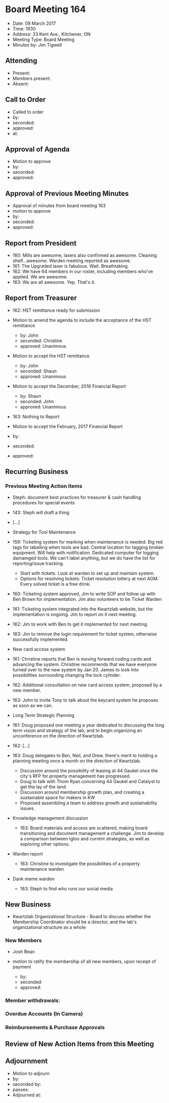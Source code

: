 # Board Meeting 164

* Date: 09 March 2017
* Time: 1930
* Address: 33 Kent Ave., Kitchener, ON
* Meeting Type: Board Meeting
* Minutes by: Jim Tigwell

## Attending
* Present: 
* Members present: 
* Absent: 

## Call to Order
* Called to order
 * by: 
 * seconded: 
 * approved: 
 * at: 

## Approval of Agenda
* Motion to approve
 * by: 
 * seconded: 
 * approved: 

## Approval of Previous Meeting Minutes
* Approval of minutes from board meeting 163
 * motion to approve
 * by: 
 * seconded: 
 * approved: 
 

## Report from President
* 160: Mills are awesome, lasers also confirmed as awesome. Cleaning shelf...awesome. Warden meeting reported as awesome.
* 161: The Upgraded laser is fabulous. Wait. Breathtaking.
* 162: We have 64 members in our roster, including members who've applied. We are awesome.
* 163: We are all awesome. Yep. That's it.

## Report from Treasurer
* 162: HST remittance ready for submission
 * Motion to amend the agenda to include the acceptance of the HST remittance
    * by: John
    * seconded: Christine
    * approved: Unanimous
 * Motion to accept the HST remittance
    * by: John
    * seconded: Shaun
    * approved: Unanimous
 * Motion to accept the December, 2016 Financial Report
    * by: Shaun
    * seconded: John
    * approved: Unanimous
* 163: Nothing to Report  

* Motion to accept the February, 2017 Financial Report
 * by: 
 * seconded: 
 * approved: 

## Recurring Business

### Previous Meeting Action Items
* Steph: document best practices for treasurer & cash handling procedures for special events
 * 143: Steph will draft a thing
 * [...]
 
* Strategy for Tool Maintenance
 * 159: Ticketing system for marking when maintenance is needed. Big red tags for labelling when tools are bad. Central location for tagging broken equipment. Will help with notification. Dedicated computer for logging damamged tools. We can't label anything, but we do have the list for reporting/issue tracking.
   * Start with tickets. Look at warden to set up and maintain system.
   * Options for resolving tickets: Ticket resolution lottery at next AGM. Every solved ticket is a free drink.
 * 160: Ticketing system approved, Jim to write SOP and follow up with Ben Brown for implementation. Jim also volunteers to be Ticket Warden
 * 161: Ticketing system integrated into the Kwartzlab website, but the implementation is ongoing. Jim to report on it next meeting. 
 * 162: Jim to work with Ben to get it implemented for next meeting.
 * 163: Jim to remove the login requirement for ticket system, otherwise successfully implemented.
 
* New card access system
 * 161: Christine reports that Ben is moving forward coding cards and advancing the system. Christine recommends that we have everyone turned over to the new system by Jan 20. James to look into possibilities surrounding changing the lock cylinder.
 * 162: Additional consultation on new card access system, proposed by a new member.
 * 163: John to invite Tony to talk about the keycard system he proposes as soon as we can.
 
* Long Term Strategic Planning
 * 161: Doug proposed one meeting a year dedicated to discussing the long term vision and strategy of the lab, and to begin organizing an unconference on the direction of Kwartzlab.
 * 162: [...]
 * 163: Doug delegates to Ben, Neil, and Drew. there's merit to holding a planning meeting once a month on the direction of Kwartzlab.
    * Discussion around the possibility of leasing at 44 Gaukel once the city's RFP for property management has progressed.
    * Doug to talk with Thom Ryan concerning 44 Gaukel and Catalyst to get the lay of the land.
    * Discussion around membership growth plan, and creating a sustainable space for makers in KW
    * Proposed assembling a team to address growth and sustainability issues.

* Knowledge management discussion
  * 163: Board materials and access are scattered, making board transitioning and document management a challenge. Jim to develop a comparison between Igloo and current strategies, as well as exploring other options. 
 
* Warden report
  * 163: Christine to investigate the possibilities of a property maintenance warden
  
* Dank meme warden
  * 163: Steph to find who runs our social media


## New Business
 * Kwartzlab Organizational Structure - Board to discuss whether the Membership Coordinator should be a director, and the lab's organizational structure as a whole


### New Members
 * Josh Bean
  
 * motion to ratify the membership of all new members, upon receipt of payment
    * by: 
    * seconded: 
    * approved: 

### Member withdrawals:


### Overdue Accounts (In Camera)

### Reimbursements & Purchase Approvals


## Review of New Action Items from this Meeting



## Adjournment
* Motion to adjourn
 * by: 
 * seconded by: 
 * passes: 
* Adjourned at: 
